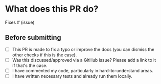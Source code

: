 # What does this PR do?

<!--
Congrats! You've made it this far! You're not quite done yet though.

Once merged, your PR is going to appear in the release notes with the title you set, so make sure it's a great title that fully reflects the extent of your awesome contribution 😉.

Then, please replace this with a description of the change and which issue is fixed (if applicable). Please also include relevant motivation and context. List any dependencies (if any) that are required for this change.

Once you're done, I will review your PR shortly. I may suggest changes to make the code even better 🤝.
-->

<!-- Remove if not applicable -->

Fixes # (issue)


## Before submitting

<!-- You can remove checks that are not relevant to this PR. -->

- [ ] This PR is made to fix a typo or improve the docs (you can dismiss the other checks if this is the case).
- [ ] Was this discussed/approved via a GitHub issue? Please add a link to it if that's the case.
- [ ] I have commented my code, particularly in hard-to-understand areas.
- [ ] I have written necessary tests and already run them locally.

